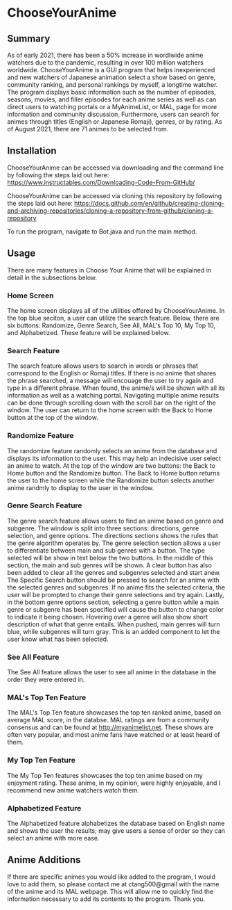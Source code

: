 # ChooseYourAnime
## Summary
As of early 2021, there has been a 50% increase in wordlwide anime watchers due to the pandemic, resulting in over 100 million watchers worldwide.  ChooseYourAnime is a GUI program that helps inexperienced and new watchers of Japanese animation select a show based on genre, community ranking, and personal rankings by myself, a longtime watcher.
The program displays basic information such as the number of episodes, seasons, movies, and filler episodes for each anime series as well as can direct users to watching portals or a MyAnimeList, or MAL, page for more information and community discussion.  Furthermore, users can search for animes through titles (English or Japanese Romaji), genres, or by rating.  As of August 2021, there are 71 animes to be selected from.

## Installation
ChooseYourAnime can be accessed via downloading and the command line by following the steps laid out here: https://www.instructables.com/Downloading-Code-From-GitHub/

ChooseYourAnime can be accessed via cloning this repository by following the steps laid out here: https://docs.github.com/en/github/creating-cloning-and-archiving-repositories/cloning-a-repository-from-github/cloning-a-repository

To run the program, navigate to Bot.java and run the main method.
## Usage
There are many features in Choose Your Anime that will be explained in detail in the subsections below.

### Home Screen
The home screen displays all of the utilities offered by ChooseYourAnime.  In the top blue seciton, a user can utilize the search feature.  Below, there are six buttons: Randomize, Genre Search, See All, MAL's Top 10, My Top 10, and Alphabetized.  These feature will be explained below.  

### Search Feature
The search feature allows users to search in words or phrases that correspond to the English or Romaji titles.  If there is no anime that shares the phrase searched, a message will encouage the user to try again and type in a different phrase.  When found, the anime/s will be shown with all its information as well as a watching portal.  Navigating multiple anime results can be done through scrolling down with the scroll bar on the right of the window.  The user can return to the home screen with the Back to Home button at the top of the window.
### Randomize Feature
The randomize feature randomly selects an anime from the database and displays its information to the user.  This may help an indecisive user select an anime to watch.  At the top of the window are two buttons: the Back to Home button and the Randomize button.  The Back to Home button returns the user to the home screen while the Randomize button selects another anime randmly to display to the user in the window.
### Genre Search Feature
The genre search feature allows users to find an anime based on genre and subgenre.  The window is split into three sections: directions, genre selection, and genre options.  The directions sections shows the rules that the genre algorithm operates by.  The genre selection section allows a user to differentiate between main and sub genres with a button.  The type selected will be show in text below the two buttons.  In the middle of this section, the main and sub genres will be shown.  A clear button has also been added to clear all the genres and subgenres selected and start anew.  The Specific Search button should be pressed to search for an anime with the selected genres and subgenres.  If no anime fits the selected criteria, the user will be prompted to change their genre selections and try again.  Lastly, in the bottom genre options section, selecting a genre button while a main genre or subgenre has been specified will cause the button to change color to indicate it being chosen.  Hovering over a genre will also show short description of what that genre entails.  When pushed, main genres will turn blue, while subgenres will turn gray.  This is an added component to let the user know what has been selected.
### See All Feature
The See All feature allows the user to see all anime in the database in the order they were entered in.  
### MAL's Top Ten Feature
The MAL's Top Ten feature showcases the top ten ranked anime, based on average MAL score, in the databse.  MAL ratings are from a community consensus and can be found at http://myanimelist.net.  These shows are often very popular, and most anime fans have watched or at least heard of them.  
### My Top Ten Feature
The My Top Ten features showcases the top ten anime based on my enjoyment rating.  These anime, in my opinion, were highly enjoyable, and I recommend new anime watchers watch them.  
### Alphabetized Feature
The Alphabetized feature alphabetizes the database based on English name and shows the user the results; may give users a sense of order so they can select an anime with more ease.
## Anime Additions
If there are specific animes you would like added to the program, I would love to add them, so please contact me at ctang500@gmail with the name of the anime and its MAL webpage.  This will allow me to quickly find the information necessary to add its contents to the program.  Thank you.  

